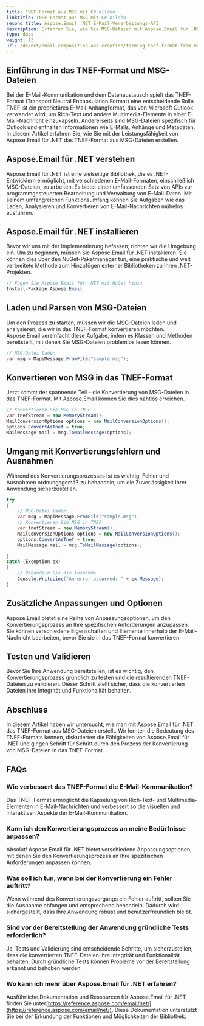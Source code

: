 ```yaml
---
title: TNEF-Format aus MSG mit C# bilden
linktitle: TNEF-Format aus MSG mit C# bilden
second_title: Aspose.Email .NET E-Mail-Verarbeitungs-API
description: Erfahren Sie, wie Sie MSG-Dateien mit Aspose.Email für .NET in das TNEF-Format konvertieren. Erstellen Sie nahtlos umfangreiche E-Mail-Inhalte.
type: docs
weight: 13
url: /de/net/email-composition-and-creation/forming-tnef-format-from-msg-with-csharp/
---
```


##  Einführung in das TNEF-Format und MSG-Dateien

Bei der E-Mail-Kommunikation und dem Datenaustausch spielt das TNEF-Format (Transport Neutral Encapsulation Format) eine entscheidende Rolle. TNEF ist ein proprietäres E-Mail-Anhangformat, das von Microsoft Outlook verwendet wird, um Rich-Text und andere Multimedia-Elemente in einer E-Mail-Nachricht einzukapseln. Andererseits sind MSG-Dateien spezifisch für Outlook und enthalten Informationen wie E-Mails, Anhänge und Metadaten. In diesem Artikel erfahren Sie, wie Sie mit der Leistungsfähigkeit von Aspose.Email für .NET das TNEF-Format aus MSG-Dateien erstellen.

##  Aspose.Email für .NET verstehen

Aspose.Email für .NET ist eine vielseitige Bibliothek, die es .NET-Entwicklern ermöglicht, mit verschiedenen E-Mail-Formaten, einschließlich MSG-Dateien, zu arbeiten. Es bietet einen umfassenden Satz von APIs zur programmgesteuerten Bearbeitung und Verwaltung von E-Mail-Daten. Mit seinem umfangreichen Funktionsumfang können Sie Aufgaben wie das Laden, Analysieren und Konvertieren von E-Mail-Nachrichten mühelos ausführen.

##  Aspose.Email für .NET installieren

Bevor wir uns mit der Implementierung befassen, richten wir die Umgebung ein. Um zu beginnen, müssen Sie Aspose.Email für .NET installieren. Sie können dies über den NuGet-Paketmanager tun, eine praktische und weit verbreitete Methode zum Hinzufügen externer Bibliotheken zu Ihren .NET-Projekten.

```csharp
// Fügen Sie Aspose.Email für .NET mit NuGet hinzu
Install-Package Aspose.Email
```

##  Laden und Parsen von MSG-Dateien

Um den Prozess zu starten, müssen wir die MSG-Dateien laden und analysieren, die wir in das TNEF-Format konvertieren möchten. Aspose.Email vereinfacht diese Aufgabe, indem es Klassen und Methoden bereitstellt, mit denen Sie MSG-Dateien problemlos lesen können.

```csharp
// MSG-Datei laden
var msg = MapiMessage.FromFile("sample.msg");
```

##  Konvertieren von MSG in das TNEF-Format

Jetzt kommt der spannende Teil – die Konvertierung von MSG-Dateien in das TNEF-Format. Mit Aspose.Email können Sie dies nahtlos erreichen.

```csharp
// Konvertieren Sie MSG in TNEF
var tnefStream = new MemoryStream();
MailConversionOptions options = new MailConversionOptions();
options.ConvertAsTnef = true;
MailMessage mail = msg.ToMailMessage(options);
```

##  Umgang mit Konvertierungsfehlern und Ausnahmen

Während des Konvertierungsprozesses ist es wichtig, Fehler und Ausnahmen ordnungsgemäß zu behandeln, um die Zuverlässigkeit Ihrer Anwendung sicherzustellen.

```csharp
try
{
	// MSG-Datei laden
	var msg = MapiMessage.FromFile("sample.msg");
	// Konvertieren Sie MSG in TNEF
	var tnefStream = new MemoryStream();
	MailConversionOptions options = new MailConversionOptions();
	options.ConvertAsTnef = true;
	MailMessage mail = msg.ToMailMessage(options);

}
catch (Exception ex)
{
    // Behandeln Sie die Ausnahme
    Console.WriteLine("An error occurred: " + ex.Message);
}
```

##  Zusätzliche Anpassungen und Optionen

Aspose.Email bietet eine Reihe von Anpassungsoptionen, um den Konvertierungsprozess an Ihre spezifischen Anforderungen anzupassen. Sie können verschiedene Eigenschaften und Elemente innerhalb der E-Mail-Nachricht bearbeiten, bevor Sie sie in das TNEF-Format konvertieren.

##  Testen und Validieren

Bevor Sie Ihre Anwendung bereitstellen, ist es wichtig, den Konvertierungsprozess gründlich zu testen und die resultierenden TNEF-Dateien zu validieren. Dieser Schritt stellt sicher, dass die konvertierten Dateien ihre Integrität und Funktionalität behalten.

##  Abschluss

In diesem Artikel haben wir untersucht, wie man mit Aspose.Email für .NET das TNEF-Format aus MSG-Dateien erstellt. Wir lernten die Bedeutung des TNEF-Formats kennen, diskutierten die Fähigkeiten von Aspose.Email für .NET und gingen Schritt für Schritt durch den Prozess der Konvertierung von MSG-Dateien in das TNEF-Format.

## FAQs

### Wie verbessert das TNEF-Format die E-Mail-Kommunikation?

Das TNEF-Format ermöglicht die Kapselung von Rich-Text- und Multimedia-Elementen in E-Mail-Nachrichten und verbessert so die visuellen und interaktiven Aspekte der E-Mail-Kommunikation.

### Kann ich den Konvertierungsprozess an meine Bedürfnisse anpassen?

Absolut! Aspose.Email für .NET bietet verschiedene Anpassungsoptionen, mit denen Sie den Konvertierungsprozess an Ihre spezifischen Anforderungen anpassen können.

### Was soll ich tun, wenn bei der Konvertierung ein Fehler auftritt?

Wenn während des Konvertierungsvorgangs ein Fehler auftritt, sollten Sie die Ausnahme abfangen und entsprechend behandeln. Dadurch wird sichergestellt, dass Ihre Anwendung robust und benutzerfreundlich bleibt.

### Sind vor der Bereitstellung der Anwendung gründliche Tests erforderlich?

Ja, Tests und Validierung sind entscheidende Schritte, um sicherzustellen, dass die konvertierten TNEF-Dateien ihre Integrität und Funktionalität behalten. Durch gründliche Tests können Probleme vor der Bereitstellung erkannt und behoben werden.

### Wo kann ich mehr über Aspose.Email für .NET erfahren?

 Ausführliche Dokumentation und Ressourcen für Aspose.Email für .NET finden Sie unter[https://reference.aspose.com/email/net/](https://reference.aspose.com/email/net/). Diese Dokumentation unterstützt Sie bei der Erkundung der Funktionen und Möglichkeiten der Bibliothek.